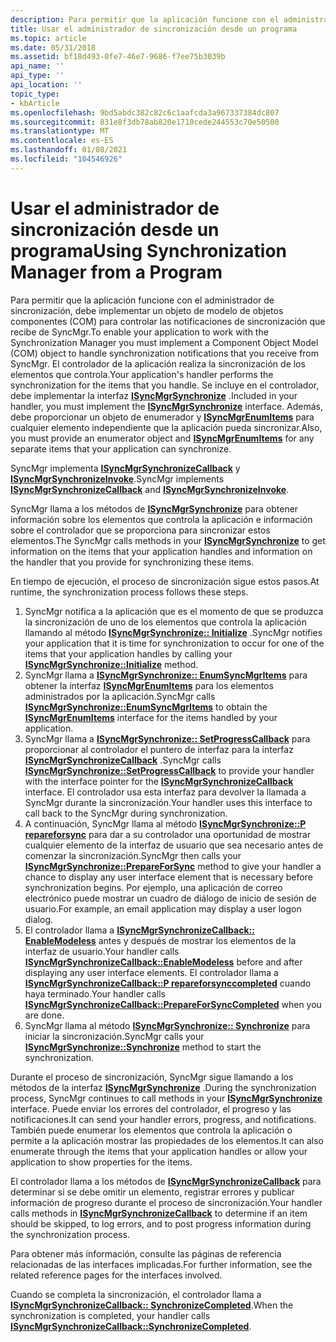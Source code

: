 ```yaml
---
description: Para permitir que la aplicación funcione con el administrador de sincronización, debe implementar un objeto de modelo de objetos componentes (COM) para controlar las notificaciones de sincronización que recibe de SyncMgr.
title: Usar el administrador de sincronización desde un programa
ms.topic: article
ms.date: 05/31/2018
ms.assetid: bf18d493-0fe7-46e7-9686-f7ee75b3039b
api_name: ''
api_type: ''
api_location: ''
topic_type:
- kbArticle
ms.openlocfilehash: 9bd5abdc382c82c6c1aafcda3a967337384dc807
ms.sourcegitcommit: 831e8f3db78ab820e1710cede244553c70e50500
ms.translationtype: MT
ms.contentlocale: es-ES
ms.lasthandoff: 01/08/2021
ms.locfileid: "104546926"
---
```

# <a name="using-synchronization-manager-from-a-program"></a><span data-ttu-id="54d5b-103">Usar el administrador de sincronización desde un programa</span><span class="sxs-lookup"><span data-stu-id="54d5b-103">Using Synchronization Manager from a Program</span></span>

<span data-ttu-id="54d5b-104">Para permitir que la aplicación funcione con el administrador de sincronización, debe implementar un objeto de modelo de objetos componentes (COM) para controlar las notificaciones de sincronización que recibe de SyncMgr.</span><span class="sxs-lookup"><span data-stu-id="54d5b-104">To enable your application to work with the Synchronization Manager you must implement a Component Object Model (COM) object to handle synchronization notifications that you receive from SyncMgr.</span></span> <span data-ttu-id="54d5b-105">El controlador de la aplicación realiza la sincronización de los elementos que controla.</span><span class="sxs-lookup"><span data-stu-id="54d5b-105">Your application's handler performs the synchronization for the items that you handle.</span></span> <span data-ttu-id="54d5b-106">Se incluye en el controlador, debe implementar la interfaz [**ISyncMgrSynchronize**](/windows/desktop/api/Mobsync/nn-mobsync-isyncmgrsynchronize) .</span><span class="sxs-lookup"><span data-stu-id="54d5b-106">Included in your handler, you must implement the [**ISyncMgrSynchronize**](/windows/desktop/api/Mobsync/nn-mobsync-isyncmgrsynchronize) interface.</span></span> <span data-ttu-id="54d5b-107">Además, debe proporcionar un objeto de enumerador y [**ISyncMgrEnumItems**](/windows/desktop/api/mobsync/nn-mobsync-isyncmgrenumitems) para cualquier elemento independiente que la aplicación pueda sincronizar.</span><span class="sxs-lookup"><span data-stu-id="54d5b-107">Also, you must provide an enumerator object and [**ISyncMgrEnumItems**](/windows/desktop/api/mobsync/nn-mobsync-isyncmgrenumitems) for any separate items that your application can synchronize.</span></span>

<span data-ttu-id="54d5b-108">SyncMgr implementa [**ISyncMgrSynchronizeCallback**](/windows/desktop/api/mobsync/nn-mobsync-isyncmgrsynchronizecallback) y [**ISyncMgrSynchronizeInvoke**](/windows/desktop/api/Mobsync/nn-mobsync-isyncmgrsynchronizeinvoke).</span><span class="sxs-lookup"><span data-stu-id="54d5b-108">SyncMgr implements [**ISyncMgrSynchronizeCallback**](/windows/desktop/api/mobsync/nn-mobsync-isyncmgrsynchronizecallback) and [**ISyncMgrSynchronizeInvoke**](/windows/desktop/api/Mobsync/nn-mobsync-isyncmgrsynchronizeinvoke).</span></span>

<span data-ttu-id="54d5b-109">SyncMgr llama a los métodos de [**ISyncMgrSynchronize**](/windows/desktop/api/Mobsync/nn-mobsync-isyncmgrsynchronize) para obtener información sobre los elementos que controla la aplicación e información sobre el controlador que se proporciona para sincronizar estos elementos.</span><span class="sxs-lookup"><span data-stu-id="54d5b-109">The SyncMgr calls methods in your [**ISyncMgrSynchronize**](/windows/desktop/api/Mobsync/nn-mobsync-isyncmgrsynchronize) to get information on the items that your application handles and information on the handler that you provide for synchronizing these items.</span></span>

<span data-ttu-id="54d5b-110">En tiempo de ejecución, el proceso de sincronización sigue estos pasos.</span><span class="sxs-lookup"><span data-stu-id="54d5b-110">At runtime, the synchronization process follows these steps.</span></span>

1.  <span data-ttu-id="54d5b-111">SyncMgr notifica a la aplicación que es el momento de que se produzca la sincronización de uno de los elementos que controla la aplicación llamando al método [**ISyncMgrSynchronize:: Initialize**](/windows/desktop/api/Mobsync/nf-mobsync-isyncmgrsynchronize-initialize) .</span><span class="sxs-lookup"><span data-stu-id="54d5b-111">SyncMgr notifies your application that it is time for synchronization to occur for one of the items that your application handles by calling your [**ISyncMgrSynchronize::Initialize**](/windows/desktop/api/Mobsync/nf-mobsync-isyncmgrsynchronize-initialize) method.</span></span>
2.  <span data-ttu-id="54d5b-112">SyncMgr llama a [**ISyncMgrSynchronize:: EnumSyncMgrItems**](/windows/desktop/api/Mobsync/nf-mobsync-isyncmgrsynchronize-enumsyncmgritems) para obtener la interfaz [**ISyncMgrEnumItems**](/windows/desktop/api/mobsync/nn-mobsync-isyncmgrenumitems) para los elementos administrados por la aplicación.</span><span class="sxs-lookup"><span data-stu-id="54d5b-112">SyncMgr calls [**ISyncMgrSynchronize::EnumSyncMgrItems**](/windows/desktop/api/Mobsync/nf-mobsync-isyncmgrsynchronize-enumsyncmgritems) to obtain the [**ISyncMgrEnumItems**](/windows/desktop/api/mobsync/nn-mobsync-isyncmgrenumitems) interface for the items handled by your application.</span></span>
3.  <span data-ttu-id="54d5b-113">SyncMgr llama a [**ISyncMgrSynchronize:: SetProgressCallback**](/windows/desktop/api/Mobsync/nf-mobsync-isyncmgrsynchronize-setprogresscallback) para proporcionar al controlador el puntero de interfaz para la interfaz [**ISyncMgrSynchronizeCallback**](/windows/desktop/api/mobsync/nn-mobsync-isyncmgrsynchronizecallback) .</span><span class="sxs-lookup"><span data-stu-id="54d5b-113">SyncMgr calls [**ISyncMgrSynchronize::SetProgressCallback**](/windows/desktop/api/Mobsync/nf-mobsync-isyncmgrsynchronize-setprogresscallback) to provide your handler with the interface pointer for the [**ISyncMgrSynchronizeCallback**](/windows/desktop/api/mobsync/nn-mobsync-isyncmgrsynchronizecallback) interface.</span></span> <span data-ttu-id="54d5b-114">El controlador usa esta interfaz para devolver la llamada a SyncMgr durante la sincronización.</span><span class="sxs-lookup"><span data-stu-id="54d5b-114">Your handler uses this interface to call back to the SyncMgr during synchronization.</span></span>
4.  <span data-ttu-id="54d5b-115">A continuación, SyncMgr llama al método [**ISyncMgrSynchronize::P repareforsync**](/windows/desktop/api/Mobsync/nf-mobsync-isyncmgrsynchronize-prepareforsync) para dar a su controlador una oportunidad de mostrar cualquier elemento de la interfaz de usuario que sea necesario antes de comenzar la sincronización.</span><span class="sxs-lookup"><span data-stu-id="54d5b-115">SyncMgr then calls your [**ISyncMgrSynchronize::PrepareForSync**](/windows/desktop/api/Mobsync/nf-mobsync-isyncmgrsynchronize-prepareforsync) method to give your handler a chance to display any user interface element that is necessary before synchronization begins.</span></span> <span data-ttu-id="54d5b-116">Por ejemplo, una aplicación de correo electrónico puede mostrar un cuadro de diálogo de inicio de sesión de usuario.</span><span class="sxs-lookup"><span data-stu-id="54d5b-116">For example, an email application may display a user logon dialog.</span></span>
5.  <span data-ttu-id="54d5b-117">El controlador llama a [**ISyncMgrSynchronizeCallback:: EnableModeless**](/windows/desktop/api/Mobsync/nf-mobsync-isyncmgrsynchronizecallback-enablemodeless) antes y después de mostrar los elementos de la interfaz de usuario.</span><span class="sxs-lookup"><span data-stu-id="54d5b-117">Your handler calls [**ISyncMgrSynchronizeCallback::EnableModeless**](/windows/desktop/api/Mobsync/nf-mobsync-isyncmgrsynchronizecallback-enablemodeless) before and after displaying any user interface elements.</span></span> <span data-ttu-id="54d5b-118">El controlador llama a [**ISyncMgrSynchronizeCallback::P repareforsynccompleted**](/windows/desktop/api/Mobsync/nf-mobsync-isyncmgrsynchronizecallback-prepareforsynccompleted) cuando haya terminado.</span><span class="sxs-lookup"><span data-stu-id="54d5b-118">Your handler calls [**ISyncMgrSynchronizeCallback::PrepareForSyncCompleted**](/windows/desktop/api/Mobsync/nf-mobsync-isyncmgrsynchronizecallback-prepareforsynccompleted) when you are done.</span></span>
6.  <span data-ttu-id="54d5b-119">SyncMgr llama al método [**ISyncMgrSynchronize:: Synchronize**](/windows/desktop/api/Mobsync/nf-mobsync-isyncmgrsynchronize-synchronize) para iniciar la sincronización.</span><span class="sxs-lookup"><span data-stu-id="54d5b-119">SyncMgr calls your [**ISyncMgrSynchronize::Synchronize**](/windows/desktop/api/Mobsync/nf-mobsync-isyncmgrsynchronize-synchronize) method to start the synchronization.</span></span>

<span data-ttu-id="54d5b-120">Durante el proceso de sincronización, SyncMgr sigue llamando a los métodos de la interfaz [**ISyncMgrSynchronize**](/windows/desktop/api/Mobsync/nn-mobsync-isyncmgrsynchronize) .</span><span class="sxs-lookup"><span data-stu-id="54d5b-120">During the synchronization process, SyncMgr continues to call methods in your [**ISyncMgrSynchronize**](/windows/desktop/api/Mobsync/nn-mobsync-isyncmgrsynchronize) interface.</span></span> <span data-ttu-id="54d5b-121">Puede enviar los errores del controlador, el progreso y las notificaciones.</span><span class="sxs-lookup"><span data-stu-id="54d5b-121">It can send your handler errors, progress, and notifications.</span></span> <span data-ttu-id="54d5b-122">También puede enumerar los elementos que controla la aplicación o permite a la aplicación mostrar las propiedades de los elementos.</span><span class="sxs-lookup"><span data-stu-id="54d5b-122">It can also enumerate through the items that your application handles or allow your application to show properties for the items.</span></span>

<span data-ttu-id="54d5b-123">El controlador llama a los métodos de [**ISyncMgrSynchronizeCallback**](/windows/desktop/api/mobsync/nn-mobsync-isyncmgrsynchronizecallback) para determinar si se debe omitir un elemento, registrar errores y publicar información de progreso durante el proceso de sincronización.</span><span class="sxs-lookup"><span data-stu-id="54d5b-123">Your handler calls methods in [**ISyncMgrSynchronizeCallback**](/windows/desktop/api/mobsync/nn-mobsync-isyncmgrsynchronizecallback) to determine if an item should be skipped, to log errors, and to post progress information during the synchronization process.</span></span>

<span data-ttu-id="54d5b-124">Para obtener más información, consulte las páginas de referencia relacionadas de las interfaces implicadas.</span><span class="sxs-lookup"><span data-stu-id="54d5b-124">For further information, see the related reference pages for the interfaces involved.</span></span>

<span data-ttu-id="54d5b-125">Cuando se completa la sincronización, el controlador llama a [**ISyncMgrSynchronizeCallback:: SynchronizeCompleted**](/windows/desktop/api/Mobsync/nf-mobsync-isyncmgrsynchronizecallback-synchronizecompleted).</span><span class="sxs-lookup"><span data-stu-id="54d5b-125">When the synchronization is completed, your handler calls [**ISyncMgrSynchronizeCallback::SynchronizeCompleted**](/windows/desktop/api/Mobsync/nf-mobsync-isyncmgrsynchronizecallback-synchronizecompleted).</span></span>

 

 



